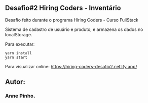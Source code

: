 
## Desafio#2 Hiring Coders - Inventário

Desafio feito durante o programa Hiring Coders - Curso FullStack


Sistema de cadastro de usuário e produto, e armazena os dados no localStorage. 


Para executar:

```
yarn install
yarn start
```


Para visualizar online: https://hiring-coders-desafio2.netlify.app/




## Autor:
### Anne Pinho.
